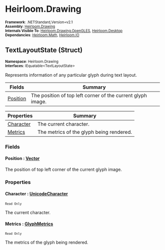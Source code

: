 # Heirloom.Drawing

<small>**Framework**: .NETStandard,Version=v2.1</small>  
<small>**Assembly**: [Heirloom.Drawing](../Heirloom.Drawing/Heirloom.Drawing.md)</small>  
<small>**Internals Visible To**: [Heirloom.Drawing.OpenGLES](../Heirloom.Drawing.OpenGLES/Heirloom.Drawing.OpenGLES.md), [Heirloom.Desktop](../Heirloom.Desktop/Heirloom.Desktop.md)</small>  
<small>**Dependancies**: [Heirloom.Math](../Heirloom.Math/Heirloom.Math.md), [Heirloom.IO](../Heirloom.IO/Heirloom.IO.md)</small>  

## TextLayoutState (Struct)
<small>**Namespace**: Heirloom.Drawing</sub></small>  
<small>**Interfaces**: IEquatable\<TextLayoutState></small>  

Represents information of any particular glyph during text layout.

| Fields                   | Summary                                                     |
|--------------------------|-------------------------------------------------------------|
| [Position](#POSF46C3C91) | The position of top left corner of the current glyph image. |

| Properties                | Summary                                  |
|---------------------------|------------------------------------------|
| [Character](#CHA601A43FD) | The current character.                   |
| [Metrics](#MET4AD7589B)   | The metrics of the glyph being rendered. |

### Fields

#### <a name="POSF46C3C91"></a>Position : [Vector](../Heirloom.Math/Heirloom.Math.Vector.md)

The position of top left corner of the current glyph image.

### Properties

#### <a name="CHA601A43FD"></a>Character : [UnicodeCharacter](Heirloom.Drawing.UnicodeCharacter.md)

<small>`Read Only`</small>

The current character.

#### <a name="MET4AD7589B"></a>Metrics : [GlyphMetrics](Heirloom.Drawing.GlyphMetrics.md)

<small>`Read Only`</small>

The metrics of the glyph being rendered.

